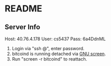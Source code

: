 README
======

Server Info
-----------

Host: 40.76.4.178
User: cs5437
Pass: 6a4DdnML

1. Login via "ssh <user>@<host>", enter password.
2. bitcoind is running detached via [GNU screen](https://www.linode.com/docs/networking/ssh/using-gnu-screen-to-manage-persistent-terminal-sessions).
3. Run "screen -r bitcoind" to reattach.
